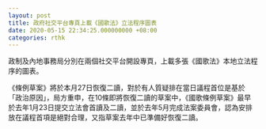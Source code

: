 ```yaml
---
layout: post
title: 政府社交平台專頁上載《國歌法》立法程序圖表
date: 2020-05-15 22:34:25.000000000 +08:00
categories: rthk
---
```


政制及內地事務局分別在兩個社交平台開設專頁，上載多張《國歌法》本地立法程序的圖表。

《條例草案》將於本月27日恢復二讀，對於有人質疑排在當日議程首位是基於「政治原因」，局方重申，在10條即將恢復二讀的草案中，《國歌條例草案》最早於去年1月23日提交立法會首讀及二讀，並於去年5月完成法案委員會，認為安排放在議程首項是絕對合理，又指草案去年中已準備好恢復二讀。

